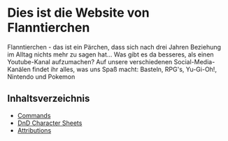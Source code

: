 # Dies ist die Website von Flanntierchen

Flanntierchen - das ist ein Pärchen, dass sich nach drei Jahren Beziehung im Alltag nichts mehr zu sagen hat... Was gibt es da besseres, als einen Youtube-Kanal aufzumachen?
Auf unsere verschiedenen Social-Media-Kanälen findet ihr alles, was uns Spaß macht: Basteln, RPG's, Yu-Gi-Oh!, Nintendo und Pokemon

## Inhaltsverzeichnis
 * [Commands](https://flanntastictv.github.io/commands)
 * [DnD Character Sheets](https://flanntastictv.github.io/dnd/character-sheets)
 * [Attributions](https://flanntastictv.github.io/attributions)
